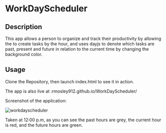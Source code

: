 # WorkDayScheduler

## Description
This app allows a person to organize and track their productivity by allowing the to create tasks by the hour, and uses dayjs to denote which tasks are past, present and future in relation to the current time by changing the background color.

## Usage

Clone the Repository, then launch index.html to see it in action.

The app is also live at :rmosley912.github.io/WorkDayScheduler/



Screenshot of the application:

![workdayscheduler](https://github.com/RMosley912/WorkDayScheduler/assets/122495055/d724b680-7933-4911-ac09-f2ca6f7a4571)

Taken at 12:00 p.m, as you can see the past hours are grey, the current hour is red, and the future hours are green.

